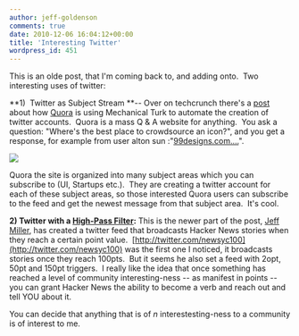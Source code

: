 ```yaml
---
author: jeff-goldenson
comments: true
date: 2010-12-06 16:04:12+00:00
title: 'Interesting Twitter'
wordpress_id: 451
---
```


This is an olde post, that I'm coming back to, and adding onto.  Two interesting uses of twitter:

**1)  Twitter as Subject Stream **-- Over on techcrunch there's a [post](http://techcrunch.com/2010/11/09/why-is-quora-mass-creating-twitter-accounts-on-mechanical-turk/) about how [Quora](http://www.quora.com/) is using Mechanical Turk to automate the creation of twitter accounts.  Quora is a mass  Q & A website for anything.  You ask a question: "Where's the best  place to crowdsource an icon?", and you get a response, for example from user alton  sun :"[99designs.com....](http://99designs.com/)".

[![](http://librarylab.law.harvard.edu/blog/wp-content/uploads/2010/11/Picture-202.png)](http://techcrunch.com/2010/11/09/why-is-quora-mass-creating-twitter-accounts-on-mechanical-turk/)

Quora the site is organized into many subject areas which you can subscribe to (UI, Startups etc.).  They are creating a twitter account for each of these subject areas, so those interested Quora users can subscribe to the feed and get the newest message from that subject area.  It's cool.

**2) Twitter with a [High-Pass Filter](http://en.wikipedia.org/wiki/Highpass_filter):** This is the newer part of the post, [Jeff Miller](http://about.me/jeffmiller), has created a twitter feed that broadcasts Hacker News stories when they reach a certain point value.  [http://twitter.com/newsyc100](http://twitter.com/newsyc100) was the first one I noticed, it broadcasts stories once they reach 100pts.  But it seems he also set a feed with 2opt, 50pt and 150pt triggers.  I really like the idea that once something has reached a level of community interesting-ness -- as manifest in points -- you can grant Hacker News the ability to become a verb and reach out and tell YOU about it.

You can decide that anything that is of _n_ interestesting-ness to a community is of interest to me.
